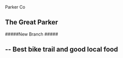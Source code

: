 Parker Co

 ## The Great Parker ##

 #####New Branch   #####

 -- Best bike trail and good local food
  --
